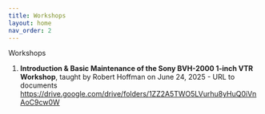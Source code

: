 ```yaml
---
title: Workshops
layout: home
nav_order: 2
---
```


Workshops
1. <b>Introduction & Basic Maintenance of the Sony BVH-2000 1-inch VTR Workshop</b>, taught by Robert Hoffman on June 24, 2025 - URL to documents https://drive.google.com/drive/folders/1ZZ2A5TWO5LVurhu8yHuQ0iVnAoC9cw0W
